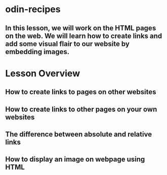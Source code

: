 # odin-recipes

## In this lesson, we will work on the HTML pages on the web. We will learn how to create links and add some visual flair to our website by embedding images.

# Lesson Overview
 ## How to create links to pages on other websites
 ## How to create links to other pages on your own websites
 ## The difference between absolute and relative links
 ## How to display an image on webpage using HTML

 
